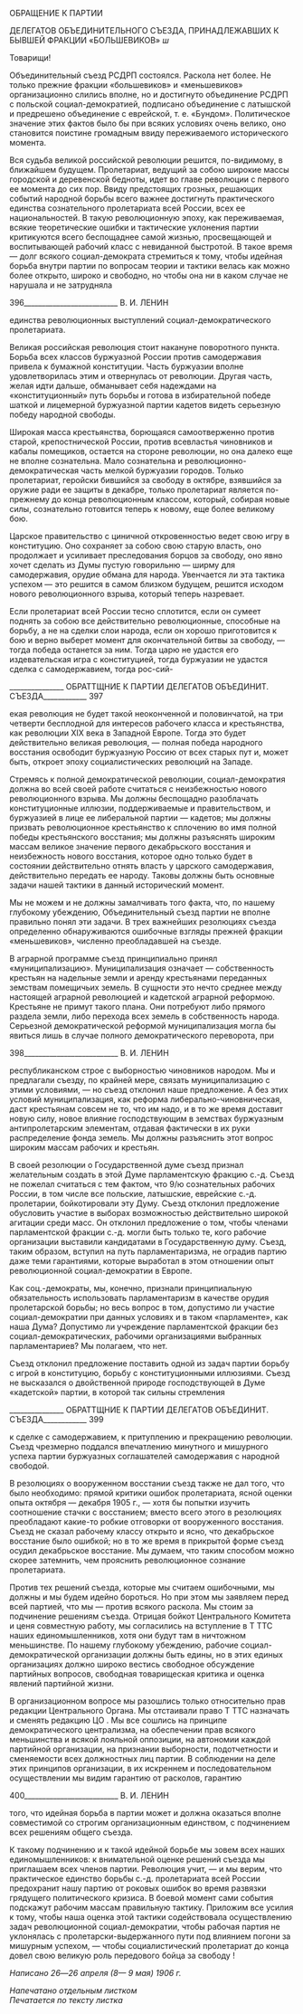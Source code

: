 ОБРАЩЕНИЕ К ПАРТИИ

ДЕЛЕГАТОВ ОБЪЕДИНИТЕЛЬНОГО СЪЕЗДА, ПРИНАДЛЕЖАВШИХ К БЫВШЕЙ ФРАКЦИИ «БОЛЬШЕВИКОВ» _ш_

Товарищи!

Объединительный съезд РСДРП состоялся. Раскола нет более. Не только прежние фракции «большевиков» и «меньшевиков» организационно слились вполне, но и дос­тигнуто объединение РСДРП с польской социал-демократией, подписано объединение с латышской и предрешено объединение с еврейской, т. е. «Бундом». Политическое значение этих фактов было бы при всяких условиях очень велико, оно становится поис­тине громадным ввиду переживаемого исторического момента.

Вся судьба великой российской революции решится, по-видимому, в ближайшем будущем. Пролетариат, ведущий за собою широкие массы городской и деревенской бедноты, идет во главе революции с первого ее момента до сих пор. Ввиду предстоя­щих грозных, решающих событий народной борьбы всего важнее достигнуть практиче­ского единства сознательного пролетариата всей России, всех ее национальностей. В такую революционную эпоху, как переживаемая, всякие теоретические ошибки и так­тические уклонения партии критикуются всего беспощаднее самой жизнью, просве­щающей и воспитывающей рабочий класс с невиданной быстротой. В такое время — долг всякого социал-демократа стремиться к тому, чтобы идейная борьба внутри пар­тии по вопросам теории и тактики велась как можно более открыто, широко и свобод­но, но чтобы она ни в каком случае не нарушала и не затрудняла

  

396__________________________ В. И. ЛЕНИН

единства революционных выступлений социал-демократического пролетариата.

Великая российская революция стоит накануне поворотного пункта. Борьба всех классов буржуазной России против самодержавия привела к бумажной конституции. Часть буржуазии вполне удовлетворилась этим и отвернулась от революции. Другая часть, желая идти дальше, обманывает себя надеждами на «конституционный» путь борьбы и готова в избирательной победе шаткой и лицемерной буржуазной партии ка­детов видеть серьезную победу народной свободы.

Широкая масса крестьянства, борющаяся самоотверженно против старой, крепост­нической России, против всевластья чиновников и кабалы помещиков, остается на сто­роне революции, но она далеко еще не вполне сознательна. Мало сознательна и рево­люционно-демократическая часть мелкой буржуазии городов. Только пролетариат, ге­ройски бившийся за свободу в октябре, взявшийся за оружие ради ее защиты в декабре, только пролетариат является по-прежнему до конца революционным классом, который, собирая новые силы, сознательно готовится теперь к новому, еще более великому бою.

Царское правительство с циничной откровенностью ведет свою игру в конституцию. Оно сохраняет за собою свою старую власть, оно продолжает и усиливает преследова­ния борцов за свободу, оно явно хочет сделать из Думы пустую говорильню — ширму для самодержавия, орудие обмана для народа. Увенчается ли эта тактика успехом — это решится в самом близком будущем, решится исходом нового революционного взрыва, который теперь назревает.

Если пролетариат всей России тесно сплотится, если он сумеет поднять за собою все действительно революционные, способные на борьбу, а не на сделки слои народа, если он хорошо приготовится к бою и верно выберет момент для окончательной битвы за свободу, — тогда победа останется за ним. Тогда царю не удастся его издевательская игра с конституцией, тогда буржуазии не удастся сделка с самодержавием, тогда рос-сий-

  

_______________ ОБРАТТЩНИЕ К ПАРТИИ ДЕЛЕГАТОВ ОБЪЕДИНИТ. СЪЕЗДА____________ 397

екая революция не будет такой неоконченной и половинчатой, на три четверти бес­плодной для интересов рабочего класса и крестьянства, как революции XIX века в За­падной Европе. Тогда это будет действительно великая революция, — полная победа народного восстания освободит буржуазную Россию от всех старых пут и, может быть, откроет эпоху социалистических революций на Западе.

Стремясь к полной демократической революции, социал-демократия должна во всей своей работе считаться с неизбежностью нового революционного взрыва. Мы должны беспощадно разоблачать конституционные иллюзии, поддерживаемые и правительст­вом, и буржуазией в лице ее либеральной партии — кадетов; мы должны призвать ре­волюционное крестьянство к сплочению во имя полной победы крестьянского восста­ния; мы должны разъяснять широким массам великое значение первого декабрьского восстания и неизбежность нового восстания, которое одно только будет в состоянии действительно отнять власть у царского самодержавия, действительно передать ее на­роду. Таковы должны быть основные задачи нашей тактики в данный исторический момент.

Мы не можем и не должны замалчивать того факта, что, по нашему глубокому убе­ждению, Объединительный съезд партии не вполне правильно понял эти задачи. В трех важнейших резолюциях съезда определенно обнаруживаются ошибочные взгляды прежней фракции «меньшевиков», численно преобладавшей на съезде.

В аграрной программе съезд принципиально принял «муниципализацию». Муници­пализация означает — собственность крестьян на надельные земли и аренду крестья­нами переданных земствам помещичьих земель. В сущности это нечто среднее между настоящей аграрной революцией и кадетской аграрной реформою. Крестьяне не при­мут такого плана. Они потребуют либо прямого раздела земли, либо перехода всех зе­мель в собственность народа. Серьезной демократической реформой муниципализация могла бы явиться лишь в случае полного демократического переворота, при

  

398__________________________ В. И. ЛЕНИН

республиканском строе с выборностью чиновников народом. Мы и предлагали съезду, по крайней мере, связать муниципализацию с этими условиями, — но съезд отклонил наше предложение. А без этих условий муниципализация, как реформа либерально-чиновническая, даст крестьянам совсем не то, что им надо, и в то же время доставит новую силу, новое влияние господствующим в земствах буржуазным антипролетар­ским элементам, отдавая фактически в их руки распределение фонда земель. Мы долж­ны разъяснить этот вопрос широким массам рабочих и крестьян.

В своей резолюции о Государственной думе съезд признал желательным создать в этой Думе парламентскую фракцию с.-д. Съезд не пожелал считаться с тем фактом, что 9/ю сознательных рабочих России, в том числе все польские, латышские, еврейские с.-д. пролетарии, бойкотировали эту Думу. Съезд отклонил предложение обусловить уча­стие в выборах возможностью действительно широкой агитации среди масс. Он откло­нил предложение о том, чтобы членами парламентской фракции с.-д. могли быть толь­ко те, кого рабочие организации выставили кандидатами в Государственную думу. Съезд, таким образом, вступил на путь парламентаризма, не оградив партию даже теми гарантиями, которые выработал в этом отношении опыт революционной социал-демократии в Европе.

Как соц.-демократы, мы, конечно, признали принципиальную обязательность ис­пользовать парламентаризм в качестве орудия пролетарской борьбы; но весь вопрос в том, допустимо ли участие социал-демократии при данных условиях и в таком «парла­менте», как наша Дума? Допустимо ли учреждение парламентской фракции без социал-демократических, рабочими организациями выбранных парламентариев? Мы полагаем, что нет.

Съезд отклонил предложение поставить одной из задач партии борьбу с игрой в кон­ституцию, борьбу с конституционными иллюзиями. Съезд не высказался о двойствен­ной природе господствующей в Думе «кадетской» партии, в которой так сильны стрем­ления

  

_______________ ОБРАТТЩНИЕ К ПАРТИИ ДЕЛЕГАТОВ ОБЪЕДИНИТ. СЪЕЗДА____________ 399

к сделке с самодержавием, к притуплению и прекращению революции. Съезд чрезмер­но поддался впечатлению минутного и мишурного успеха партии буржуазных согла­шателей самодержавия с народной свободой.

В резолюциях о вооруженном восстании съезд также не дал того, что было необхо­димо: прямой критики ошибок пролетариата, ясной оценки опыта октября — декабря 1905 г., — хотя бы попытки изучить соотношение стачки с восстанием; вместо всего этого в резолюциях преобладают какие-то робкие отговорки от вооруженного восста­ния. Съезд не сказал рабочему классу открыто и ясно, что декабрьское восстание было ошибкой; но в то же время в прикрытой форме съезд осудил декабрьское восстание. Мы думаем, что таким способом можно скорее затемнить, чем прояснить революцион­ное сознание пролетариата.

Против тех решений съезда, которые мы считаем ошибочными, мы должны и мы бу­дем идейно бороться. Но при этом мы заявляем перед всей партией, что мы — против всякого раскола. Мы стоим за подчинение решениям съезда. Отрицая бойкот Цен­трального Комитета и ценя совместную работу, мы согласились на вступление в Τ TTC наших единомышленников, хотя они будут там в ничтожном меньшинстве. По нашему глубокому убеждению, рабочие социал-демократической организации должны быть едины, но в этих единых организациях должно широко вестись свободное обсуждение партийных вопросов, свободная товарищеская критика и оценка явлений партийной жизни.

В организационном вопросе мы разошлись только относительно прав редакции Цен­трального Органа. Мы отстаивали право Τ TTC назначать и сменять редакцию ЦО . Мы все сошлись на принципе демократического централизма, на обеспечении прав всякого меньшинства и всякой лояльной оппозиции, на автономии каждой партийной органи­зации, на признании выборности, подотчетности и сменяемости всех должностных лиц партии. В соблюдении на деле этих принципов организации, в их искреннем и последо­вательном осуществлении мы видим гарантию от расколов, гарантию

  

400__________________________ В. И. ЛЕНИН

того, что идейная борьба в партии может и должна оказаться вполне совместимой со строгим организационным единством, с подчинением всех решениям общего съезда.

К такому подчинению и к такой идейной борьбе мы зовем всех наших единомыш­ленников: к внимательной оценке решений съезда мы приглашаем всех членов партии. Революция учит, — и мы верим, что практическое единство борьбы с.-д. пролетариата всей России предохранит нашу партию от роковых ошибок во время развязки грядуще­го политического кризиса. В боевой момент сами события подскажут рабочим массам правильную тактику. Приложим все усилия к тому, чтобы наша оценка этой тактики содействовала осуществлению задач революционной социал-демократии, чтобы рабо­чая партия не уклонялась с пролетарски-выдержанного пути под влиянием погони за мишурным успехом, — чтобы социалистический пролетариат до конца довел свою ве­ликую роль передового бойца за свободу !

_Написано 26_—_26 апреля (8— 9 мая) 1906 г._

_Напечатано отдельным листком_                                                     _Печатается по тексту листка_